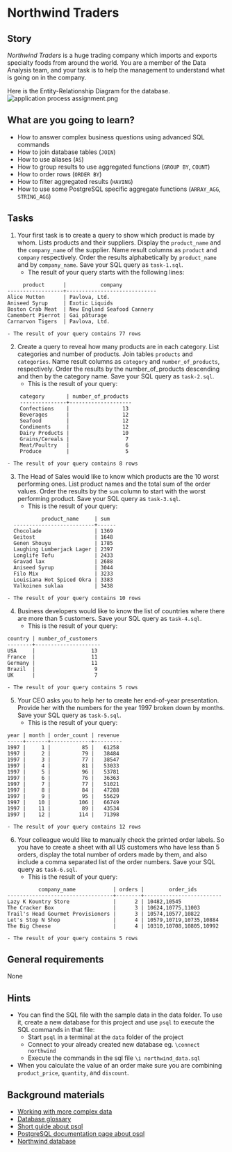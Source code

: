 # Northwind Traders

## Story

_Northwind Traders_ is a huge trading company which imports and exports
specialty foods from around the world. You are a member of the Data
Analysis team, and your task is to help the management to understand
what is going on in the company.

Here is the Entity-Relationship Diagram for the database.
![application process assignment.png](media/sql/northwind-ER.png)

## What are you going to learn?

- How to answer complex business questions using advanced SQL commands
- How to join database tables (`JOIN`)
- How to use aliases (`AS`)
- How to group results to use aggregated functions (`GROUP BY`, `COUNT`)
- How to order rows (`ORDER BY`)
- How to filter aggregated results (`HAVING`)
- How to use some PostgreSQL specific aggregate functions (`ARRAY_AGG`, `STRING_AGG`)

## Tasks

1. Your first task is to create a query to show which product is made by whom. Lists products and their suppliers. Display the `product_name` and the `company_name` of the supplier. Name result columns as `product` and `company` respectively. Order the results alphabetically by `product_name` and by `company_name`. Save your SQL query as `task-1.sql`.
    - The result of your query starts with the following lines:
```
     product      |           company
------------------+-----------------------------
Alice Mutton      | Pavlova, Ltd.
Aniseed Syrup     | Exotic Liquids
Boston Crab Meat  | New England Seafood Cannery
Camembert Pierrot | Gai pâturage
Carnarvon Tigers  | Pavlova, Ltd.
```
    - The result of your query contains 77 rows

2. Create a query to reveal how many products are in each category. List categories and number of products. Join tables `products` and `categories`. Name result columns as `category` and `number_of_products`, respectively. Order the results by the number_of_products descending and then by the category name. Save your SQL query as `task-2.sql`.
    - This is the result of your query:
```
    category       | number_of_products
    ---------------+--------------------
    Confections    |                 13
    Beverages      |                 12
    Seafood        |                 12
    Condiments     |                 12
    Dairy Products |                 10
    Grains/Cereals |                  7
    Meat/Poultry   |                  6
    Produce        |                  5
```
    - The result of your query contains 8 rows

3. The Head of Sales would like to know which products are the 10 worst performing ones. List product names and the total sum of the order values. Order the results by the `sum` column to start with the worst performing product. Save your SQL query as `task-3.sql`.
    - This is the result of your query:
```
           product_name     | sum
  --------------------------+------
  Chocolade                 | 1369
  Geitost                   | 1648
  Genen Shouyu              | 1785
  Laughing Lumberjack Lager | 2397
  Longlife Tofu             | 2433
  Gravad lax                | 2688
  Aniseed Syrup             | 3044
  Filo Mix                  | 3233
  Louisiana Hot Spiced Okra | 3383
  Valkoinen suklaa          | 3438
```
    - The result of your query contains 10 rows

4. Business developers would like to know the list of countries where there are more than 5 customers. Save your SQL query as `task-4.sql`.
    - This is the result of your query:
```
country | number_of_customers
--------+---------------------
USA     |                  13
France  |                  11
Germany |                  11
Brazil  |                   9
UK      |                   7
```
    - The result of your query contains 5 rows

5. Your CEO asks you to help her to create her end-of-year presentation. Provide her with the numbers for the year 1997 broken down by months. Save your SQL query as `task-5.sql`.
    - This is the result of your query:
```
year | month | order_count | revenue
-----+-------+-------------+---------
1997 |     1 |          85 |   61258
1997 |     2 |          79 |   38484
1997 |     3 |          77 |   38547
1997 |     4 |          81 |   53033
1997 |     5 |          96 |   53781
1997 |     6 |          76 |   36363
1997 |     7 |          77 |   51021
1997 |     8 |          84 |   47288
1997 |     9 |          95 |   55629
1997 |    10 |         106 |   66749
1997 |    11 |          89 |   43534
1997 |    12 |         114 |   71398
```
    - The result of your query contains 12 rows

6. Your colleague would like to manually check the printed order labels. So you have to create a sheet with all US customers who have less than 5 orders, display the total number of orders made by them, and also include a comma separated list of the order numbers. Save your SQL query as `task-6.sql`.
    - This is the result of your query:
```
          company_name            | orders |        order_ids
----------------------------------+--------+-------------------------
Lazy K Kountry Store              |      2 | 10482,10545
The Cracker Box                   |      3 | 10624,10775,11003
Trail's Head Gourmet Provisioners |      3 | 10574,10577,10822
Let's Stop N Shop                 |      4 | 10579,10719,10735,10884
The Big Cheese                    |      4 | 10310,10708,10805,10992
```
    - The result of your query contains 5 rows

## General requirements

None

## Hints

- You can find the SQL file with the sample data in the data folder.
  To use it, create a new database for this project and use `psql` to
  execute the SQL commands in that file:
    - Start `psql` in a terminal at the `data` folder of the project
    - Connect to your already created new database eg. `\connect northwind`
    - Execute the commands in the sql file `\i northwind_data.sql`
- When you calculate the value of an order make sure you are combining
  `product_price`, `quantity`, and `discount`.



## Background materials

- <i class="far fa-exclamation"></i> [Working with more complex data](project/curriculum/materials/pages/sql/sql-working-with-data.md)
- <i class="far fa-book-open"></i> [Database glossary](project/curriculum/materials/pages/sql/database-glossary.md)
- <i class="far fa-book-open"></i> [Short guide about psql](http://postgresguide.com/utilities/psql.html)
- <i class="far fa-book-open"></i> [PostgreSQL documentation page about psql](https://www.postgresql.org/docs/current/app-psql.html)
- [Northwind database](https://www.geeksengine.com/article/northwind.html)


